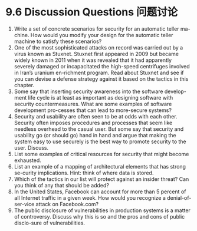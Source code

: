 9.6 Discussion Questions 问题讨论
===

1. Write a set of concrete scenarios for security for an automatic teller ma-chine. How would you modify your design for the automatic teller machine to satisfy these scenarios?
2. One of the most sophisticated attacks on record was carried out by a virus known as Stuxnet. Stuxnet first appeared in 2009 but became widely known in 2011 when it was revealed that it had apparently severely damaged or incapacitated the high-speed centrifuges involved in Iran’s uranium en-richment program. Read about Stuxnet and see if you can devise a defense
strategy against it based on the tactics in this chapter.
3. Some say that inserting security awareness into the software develop-ment life cycle is at least as important as designing software with security countermeasures. What are some examples of software development pro-cesses that can lead to more-secure systems?
4. Security and usability are often seen to be at odds with each other. Security often imposes procedures and processes that seem like needless overhead to the casual user. But some say that security and usability go (or should go) hand in hand and argue that making the system easy to use securely is the best way to promote security to the user. Discuss.
5. List some examples of critical resources for security that might become exhausted.
6. List an example of a mapping of architectural elements that has strong se-curity implications. Hint: think of where data is stored.
7. Which of the tactics in our list will protect against an insider threat? Can you think of any that should be added?
8. In the United States, Facebook can account for more than 5 percent of all Internet traffic in a given week. How would you recognize a denial-of-ser-vice attack on Facebook.com?
9. The public disclosure of vulnerabilities in production systems is a matter of controversy. Discuss why this is so and the pros and cons of public disclo-sure of vulnerabilities.
